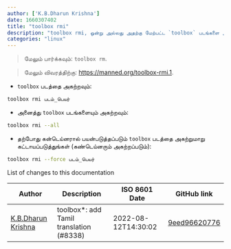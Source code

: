 ```yaml
---
author: ['K.B.Dharun Krishna']
date: 1660307402
title: "toolbox rmi"
description: "toolbox rmi, ஒன்று அல்லது அதற்கு மேற்பட்ட `toolbox` படங்களை அகற்றவும்."
categories: "linux"
---
```

> மேலும் பார்க்கவும்: `toolbox rm`.

> மேலும் விவரத்திற்கு: <https://manned.org/toolbox-rmi.1>.

- `toolbox` படத்தை அகற்றவும்:

```bash
toolbox rmi படம்_பெயர்
```

- அனைத்து `toolbox` படங்களையும் அகற்றவும்:

```bash
toolbox rmi --all
```

- தற்போது கன்டெய்னரால் பயன்படுத்தப்படும் `toolbox` படத்தை அகற்றுமாறு கட்டாயப்படுத்துங்கள் (கண்டெய்னரும் அகற்றப்படும்):

```bash
toolbox rmi --force படம்_பெயர்
```
List of changes to this documentation


Author | Description | ISO 8601 Date | GitHub link
------|-----|-----|-----
[K.B.Dharun Krishna](mailto:kbdharunkrishna@gmail.com) | toolbox*: add Tamil translation (#8338) | 2022-08-12T14:30:02 | [9eed96620776](https://github.com/tldr-pages/tldr/commit/9eed96620776be57b639c8afe583e620ba77b331)


